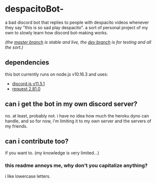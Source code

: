 # despacitoBot- 

a bad discord bot that replies to people with despacito videos whenever they say "this is so sad play despacito". a sort of personal project of my own to slowly learn how discord bot-making works.

*(the [master branch](https://github.com/AndyThePie/despacitoBot-semicolon) is stable and live, the [dev branch](https://github.com/AndyThePie/despacitoBot-semicolon/tree/dev) is for testing and all the sort.)*

## dependencies

this bot currently runs on node.js v10.16.3 and uses:

- [discord.js v11.5.1](https://discord.js.org/)
- [request 2.81.0](https://github.com/request/request)



## can i get the bot in my own discord server?

no. at least, probably not. i have no idea how much the heroku dyno can handle, and so for now, i'm limiting it to my own server and the servers of my friends.



## can i contribute too?

if you want to. (my knowledge is very limited...) 



### this readme annoys me, why don't you capitalize anything?

i like lowercase letters.

